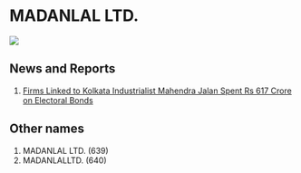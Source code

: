 # MADANLAL LTD.

![](https://cdn.thewire.in/wp-content/uploads/2024/03/15211746/Untitled-design-45.png)

## News and Reports

1. [Firms Linked to Kolkata Industrialist Mahendra Jalan Spent Rs 617 Crore on Electoral Bonds](https://thewire.in/politics/firms-linked-to-kolkata-industrialist-mahendra-jalan-spent-rs-617-crore-on-electoral-bonds#:~:text=The%20payments%20made%20through%20Keventer,May%2010%20through%20Madanlal%20Ltd.)

## Other names
1. MADANLAL LTD. (639)
1. MADANLALLTD. (640)


